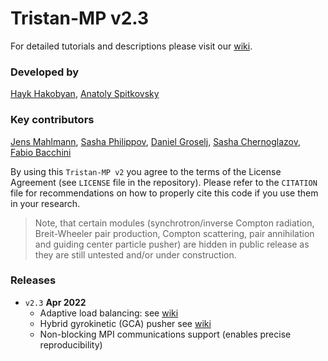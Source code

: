 # Tristan-MP v2.3

For detailed tutorials and descriptions please visit our [wiki](https://ntoles.github.io/tristan-wiki/).

### Developed by
[Hayk Hakobyan](http://github.com/haykh), [Anatoly Spitkovsky](https://github.com/ntoles)

### Key contributors
[Jens Mahlmann](https://github.com/jmahlmann), [Sasha Philippov](https://github.com/Sashaph), [Daniel Groselj](https://github.com/dgroselj), [Sasha Chernoglazov](https://github.com/SChernoglazov), [Fabio Bacchini](https://github.com/fabsilfab)

By using this `Tristan-MP v2` you agree to the terms of the License Agreement (see `LICENSE` file in the repository). Please refer to the `CITATION` file for recommendations on how to properly cite this code if you use them in your research.

> Note, that certain modules (synchrotron/inverse Compton radiation, Breit-Wheeler pair production, Compton scattering, pair annihilation and guiding center particle pusher) are hidden in public release as they are still untested and/or under construction.

### Releases

* `v2.3` __Apr 2022__
  * Adaptive load balancing: see [wiki](https://ntoles.github.io/tristan-wiki/tristanv2-loadbal.html#adaptive-load-balancing)
  * Hybrid gyrokinetic (GCA) pusher see [wiki](https://ntoles.github.io/tristan-wiki/tristanv2-algorithms.html#guiding-center-approximation)
  * Non-blocking MPI communications support (enables precise reproducibility)